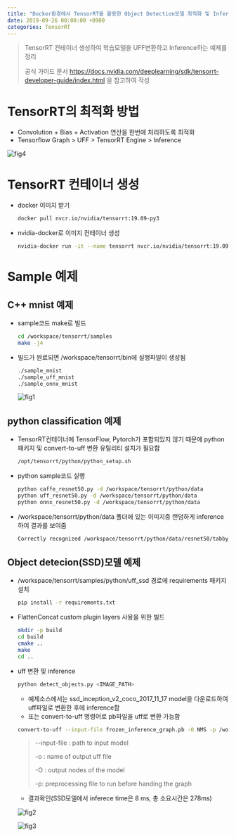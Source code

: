 ```yaml
---
title: "Docker환경에서 TensorRT를 활용한 Object Detection모델 최적화 및 Inference방법"
date: 2019-09-26 00:00:00 +0900
categories: TensorRT
---
```


> TensorRT 컨테이너 생성하여 학습모델을 UFF변환하고 Inference하는 예제를 정리
>
> 공식 가이드 문서 <https://docs.nvidia.com/deeplearning/sdk/tensorrt-developer-guide/index.html>  을 참고하여 작성

# TensorRT의 최적화 방법

* Convolution + Bias + Activation 연산을 한번에 처리하도록 최적화
* Tensorflow Graph > UFF > TensorRT Engine > Inference

![fig4](https://bjo9280.github.io/assets/images/2019-09-27/fig4.png)

# TensorRT 컨테이너 생성

* docker 이미지 받기

  ```bash
  docker pull nvcr.io/nvidia/tensorrt:19.09-py3
  ```

* nvidia-docker로 이미지 컨테이너 생성

  ```bash
  nvidia-docker run -it --name tensorrt nvcr.io/nvidia/tensorrt:19.09-py3
  ```

# Sample 예제

## C++ mnist 예제

* sample코드 make로 빌드

  ```bash
  cd /workspace/tensorrt/samples
  make -j4
  ```

* 빌드가 완료되면 /workspace/tensorrt/bin에 실행파일이 생성됨

  ```bash
  ./sample_mnist
  ./sample_uff_mnist
  ./sample_onnx_mnist
  ```

  ![fig1](https://bjo9280.github.io/assets/images/2019-09-27/fig1.png)

## python classification 예제

* TensorRT컨테이너에 TensorFlow, Pytorch가 포함되있지 않기 때문에 python 패키지 및 convert-to-uff 변환 유틸리티 설치가 필요함

  ```bash
  /opt/tensorrt/python/python_setup.sh
  ```

* python sample코드 실행

  ```bash
  python caffe_resnet50.py -d /workspace/tensorrt/python/data
  python uff_resnet50.py -d /workspace/tensorrt/python/data
  python onnx_resnet50.py -d /workspace/tensorrt/python/data
  ```

* /workspace/tensorrt/python/data 폴더에 있는 이미지중 랜덤하게 inference하여 결과를 보여줌

  ```bash
  Correctly recognized /workspace/tensorrt/python/data/resnet50/tabby_tiger_cat.jpg as tabby
  ```

## Object detecion(SSD)모델 예제

* /workspace/tensorrt/samples/python/uff_ssd 경로에 requirements 패키지 설치

  ```bash
  pip install -r requirements.txt
  ```

* FlattenConcat custom plugin layers 사용을 위한 빌드

  ```bash
  mkdir -p build
  cd build
  cmake ..
  make
  cd ..
  ```

* uff 변환 및 inference

  ```bash
  python detect_objects.py <IMAGE_PATH>
  ```

  * 예제소스에서는 ssd_inception_v2_coco_2017_11_17 model을 다운로드하여 uff파일로 변환한 후에 inference함
  * 또는 convert-to-uff 명령어로 pb파일을 uff로 변환 가능함

  ```bash
  convert-to-uff --input-file frozen_inference_graph.pb -O NMS -p /workspace/tensorrt/samples/sampleUffSSD/config.py
  ```

  > --input-file : path to input model
  >
  > -o : name of output uff file
  >
  > -O : output nodes of the model
  >
  > -p: preprocessing file to run before handing the graph

  * 결과확인(SSD모델에서 inferece time은 8 ms, 총 소요시간은 278ms)

  ![fig2](https://bjo9280.github.io/assets/images/2019-09-27/fig2.png)

  ![fig3](https://bjo9280.github.io/assets/images/2019-09-27/fig3.png)

